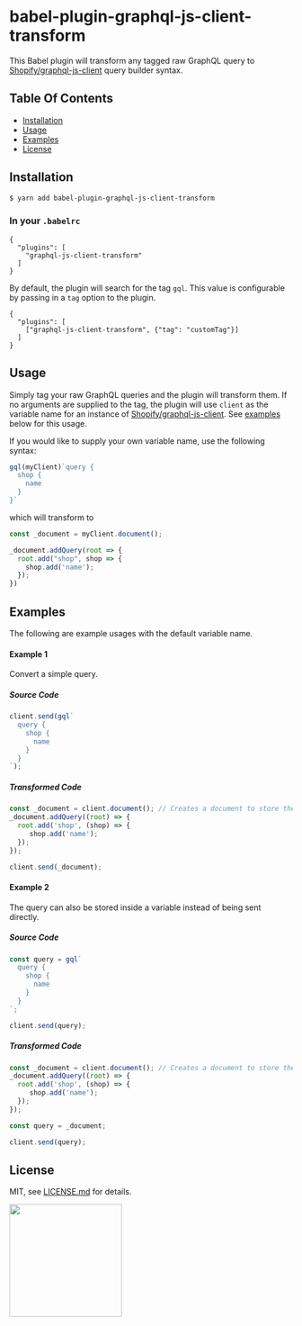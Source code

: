 # babel-plugin-graphql-js-client-transform

This Babel plugin will transform any tagged raw GraphQL query to [Shopify/graphql-js-client](https://github.com/Shopify/graphql-js-client) query builder syntax.

## Table Of Contents

- [Installation](#installation)
- [Usage](#usage)
- [Examples](#examples)
- [License](http://github.com/Shopify/babel-plugin-graphql-js-client-transform/blob/master/LICENSE.md)

## Installation
```bash
$ yarn add babel-plugin-graphql-js-client-transform
```

### In your `.babelrc`
```
{
  "plugins": [
    "graphql-js-client-transform"
  ]
}
```

By default, the plugin will search for the tag `gql`. This value is configurable by passing in a `tag` option to the plugin.

```
{
  "plugins": [
    ["graphql-js-client-transform", {"tag": "customTag"}]
  ]
}
```

## Usage

Simply tag your raw GraphQL queries and the plugin will transform them. If no arguments are supplied to the tag, the
plugin will use `client` as the variable name for an instance of
[Shopify/graphql-js-client](https://github.com/Shopify/graphql-js-client).
See [examples](#examples) below for this usage.

If you would like to supply your own variable name, use the following syntax:
```js
gql(myClient)`query {
  shop {
    name
  }
}`
```
which will transform to

```js
const _document = myClient.document();

_document.addQuery(root => {
  root.add("shop", shop => {
    shop.add('name');
  });
})
```

## Examples

The following are example usages with the default variable name.

#### Example 1
Convert a simple query.

##### Source Code
``` js
client.send(gql`
  query {
    shop {
      name
    }
  }
`);
```

##### Transformed Code
```js
const _document = client.document(); // Creates a document to store the query
_document.addQuery((root) => {
  root.add('shop', (shop) => {
     shop.add('name');
  });
});

client.send(_document);
```

#### Example 2
The query can also be stored inside a variable instead of being sent directly.

##### Source Code

```js
const query = gql`
  query {
    shop {
      name
    }
  }
`;

client.send(query);
```

##### Transformed Code
```js
const _document = client.document(); // Creates a document to store the query
_document.addQuery((root) => {
  root.add('shop', (shop) => {
     shop.add('name');
  });
});

const query = _document;

client.send(query);
```

## License

MIT, see [LICENSE.md](http://github.com/Shopify/babel-plugin-graphql-js-client-transform/blob/master/LICENSE.md) for details.

<img src="https://cdn.shopify.com/shopify-marketing_assets/builds/19.0.0/shopify-full-color-black.svg" width="200" />
